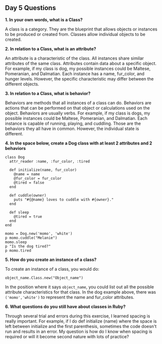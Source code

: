 ## Day 5 Questions

**1. In your own words, what is a Class?**

A class is a category. They are the blueprint that allows objects or instances to be produced or created from. Classes allow individual objects to be created.

**2. In relation to a Class, what is an attribute?**

An attribute is a characteristic of the class. All instances share similar attributes of the same class. Attributes contain data about a specific object. For example, if my class is dog, my possible instances could be Maltese, Pomeranian, and Dalmatian. Each instance has a name, fur_color, and hunger levels. However, the specific characteristic may differ between the different objects.

**3. In relation to a Class, what is behavior?**

Behaviors are methods that all instances of a class can do. Behaviors are actions that can be performed on that object or calculations used on the object. Behaviors are usually verbs. For example, if my class is dogs, my possible instances could be Maltese, Pomeranian, and Dalmatian. Each instance is capable of running, playing, and cuddling. Those are the behaviors they all have in common. However, the individual state is different.

**4. In the space below, create a Dog class with at least 2 attributes and 2 behaviors**

```
class Dog
  attr_reader :name, :fur_color, :tired

  def initialize(name, fur_color)
    @name = name
    @fur_color = fur_color
    @tired = false
  end

  def cuddle(owner)
    puts "#{@name} loves to cuddle with #{owner}."
  end

  def sleep
    @tired = true
  end
end

momo = Dog.new('momo', 'white')
p momo.cuddle("Melanie")
momo.sleep
p "Is the dog tired?"
p momo.tired
```

**5. How do you create an instance of a class?**

To create an instance of a class, you would do:

```
object_name.Class.new("Object_name")
```

In the position where it says `object_name`, you could list out all the possible attribute characteristics for that class. In the dog example above, there was ``('momo','white')`` to represent the name and fur_color attributes.

**6. What questions do you still have about classes in Ruby?**

Through several trial and errors during this exercise, I learned spacing is really important. For example, if I do def initialize (name) where the space is left between initialize and the first parenthesis, sometimes the code doesn't run and results in an error. My question is how do I know when spacing is required or will it become second nature with lots of practice?
